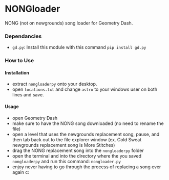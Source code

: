 # NONGloader
NONG (not on newgrounds) song loader for Geometry Dash.

### Dependancies
* `gd.py`: Install this module with this command
`pip install gd.py`

### How to Use
#### Installation
* extract `nongloaderpy` onto your desktop.
* open `locations.txt` and change `astro` to your windows user on both lines and save.
#### Usage
* open Geometry Dash
* make sure to have the NONG song downloaded (no need to rename the file)
* open a level that uses the newgrounds replacement song, pause, and then tab back out to the file explorer window (ex. Cold Sweat newgrounds replacement song is More Stitches)
* drag the NONG replacement song into the `nongloaderpy` folder
* open the terminal and into the directory where the you saved `nongloaderpy` and run this command:
`nongloader.py`
* enjoy never having to go through the process of replacing a song ever again c:


